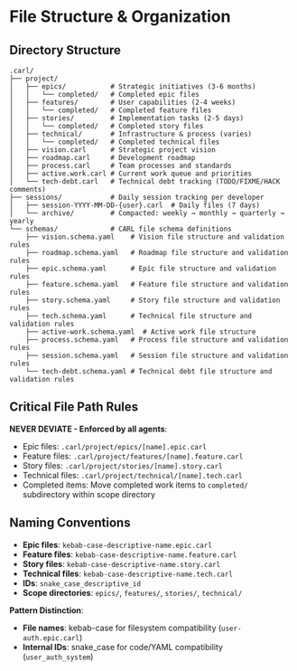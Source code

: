 # File Structure & Organization

## Directory Structure
```
.carl/
├── project/
│   ├── epics/           # Strategic initiatives (3-6 months)
│   │   └── completed/   # Completed epic files
│   ├── features/        # User capabilities (2-4 weeks)
│   │   └── completed/   # Completed feature files
│   ├── stories/         # Implementation tasks (2-5 days)
│   │   └── completed/   # Completed story files
│   ├── technical/       # Infrastructure & process (varies)
│   │   └── completed/   # Completed technical files
│   ├── vision.carl      # Strategic project vision
│   ├── roadmap.carl     # Development roadmap
│   ├── process.carl     # Team processes and standards
│   ├── active.work.carl # Current work queue and priorities
│   └── tech-debt.carl   # Technical debt tracking (TODO/FIXME/HACK comments)
├── sessions/            # Daily session tracking per developer
│   ├── session-YYYY-MM-DD-{user}.carl  # Daily files (7 days)
│   └── archive/         # Compacted: weekly → monthly → quarterly → yearly
└── schemas/             # CARL file schema definitions
    ├── vision.schema.yaml    # Vision file structure and validation rules
    ├── roadmap.schema.yaml   # Roadmap file structure and validation rules
    ├── epic.schema.yaml      # Epic file structure and validation rules
    ├── feature.schema.yaml   # Feature file structure and validation rules
    ├── story.schema.yaml     # Story file structure and validation rules
    ├── tech.schema.yaml      # Technical file structure and validation rules
    ├── active-work.schema.yaml  # Active work file structure
    ├── process.schema.yaml   # Process file structure and validation rules
    ├── session.schema.yaml   # Session file structure and validation rules
    └── tech-debt.schema.yaml # Technical debt file structure and validation rules
```

## Critical File Path Rules
**NEVER DEVIATE - Enforced by all agents**:
- Epic files: `.carl/project/epics/[name].epic.carl`
- Feature files: `.carl/project/features/[name].feature.carl`
- Story files: `.carl/project/stories/[name].story.carl`
- Technical files: `.carl/project/technical/[name].tech.carl`
- Completed items: Move completed work items to `completed/` subdirectory within scope directory

## Naming Conventions
- **Epic files**: `kebab-case-descriptive-name.epic.carl`
- **Feature files**: `kebab-case-descriptive-name.feature.carl`
- **Story files**: `kebab-case-descriptive-name.story.carl`
- **Technical files**: `kebab-case-descriptive-name.tech.carl`
- **IDs**: `snake_case_descriptive_id`
- **Scope directories**: `epics/`, `features/`, `stories/`, `technical/`

**Pattern Distinction**:
- **File names**: kebab-case for filesystem compatibility (`user-auth.epic.carl`)
- **Internal IDs**: snake_case for code/YAML compatibility (`user_auth_system`)